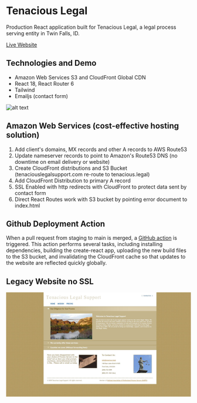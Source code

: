# Tenacious Legal

Production React application built for Tenacious Legal, a legal process serving entity in Twin Falls, ID.

[Live Website](https://tenacious.legal/)

## Technologies and Demo

  - Amazon Web Services S3 and CloudFront Global CDN
  - React 18, React Router 6
  - Tailwind
  - Emailjs (contact form)

![alt text](/src/images/pdemo3.gif "Demo")

## Amazon Web Services (cost-effective hosting solution)

1. Add client's domains, MX records and other A records to AWS Route53
2. Update nameserver records to point to Amazon's Route53 DNS (no downtime on email delivery or website)
3. Create CloudFront distributions and S3 Bucket (tenaciouslegalsupport.com re-route to tenacious.legal) 
3. Add CloudFront Distribution to primary A record
4. SSL Enabled with http redirects with CloudFront to protect data sent by contact form
5. Direct React Routes work with S3 bucket by pointing error document to index.html

## Github Deployment Action

  When a pull request from staging to main is merged, a [GitHub action](https://github.com/patrick-misner/tenacious-legal/blob/main/.github/workflows/deploy.yml) is triggered. This action performs several tasks, including installing dependencies, building the create-react app, uploading the new build files to the S3 bucket, and invalidating the CloudFront cache so that updates to the website are reflected quickly globally.

## Legacy Website no SSL

![alt text](/src/images/legacy.jpg "Legacy Website")

